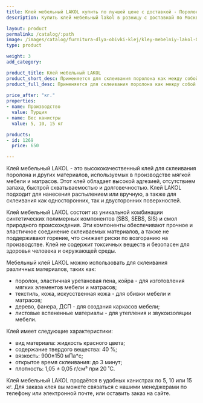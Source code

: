 ```yaml
---
title: Клей мебельный LAKOL купить по лучшей цене с доставкой - Поролоныч
description: Купить клей мебельный lakol в розницу с доставкой по Москве в интернет-магазине Поролоныча.

layout: product
permalink: /catalog/:path
image: /images/catalog/furnitura-dlya-obivki-klej/kley-mebelniy-lakol-01_1600w.jpg
type: product

weight: 3
add_category: 

product_title: Клей мебельный LAKOL
product_short_desc: Применяется для склеивания поролона как между собой так и для склеивания с деревом, фанерой, ДСП, тканью, кожей.
product_full_desc: Применяется для склеивания поролона как между собой так и для склеивания с деревом, фанерой, ДСП, тканью, кожей.
        
price_after: "кг."
properties:
- name: Производство
  value: Турция
- name: Вес канистры
  value: 5, 10, 15 кг

products:
- id: 1269
  price: 650

---
```

Клей мебельный LAKOL - это высококачественный клей для склеивания поролона и других материалов, используемых в производстве мягкой мебели и матрасов. Этот клей обладает высокой адгезией, отсутствием запаха, быстрой схватываемостью и долговечностью. Клей LAKOL подходит для нанесения распылением или вручную, а также для склеивания как односторонних, так и двусторонних поверхностей.

Клей мебельный LAKOL состоит из уникальной комбинации синтетических полимерных компонентов (SBS, SEBS, SIS) и смол природного происхождения. Эти компоненты обеспечивают прочное и эластичное соединение склеиваемых материалов, а также не поддерживают горение, что снижает риски по возгоранию на производстве. Клей не содержит токсичных веществ и безопасен для здоровья человека и окружающей среды.

Мебельный клей LAKOL можно использовать для склеивания различных материалов, таких как:

- поролон, эластичная уретановая пена, койра - для изготовления мягких элементов мебели и матрасов;
- текстиль, кожа, искусственная кожа - для обивки мебели и матрасов;
- дерево, фанера, ДСП - для создания каркасов мебели;
- листовые вспененные материалы - для утепления и звукоизоляции мебели.

Клей имеет следующие характеристики:

- вид материала: жидкость красного цвета;
- содержание твердого вещества: 40 %;
- вязкость: 900±150 мПа*с;
- открытое время склеивания: до 3 минут;
- плотность: 1,05 ± 0,05 г/см³ при 20 ˚С.

Клей мебельный LAKOL продаётся в удобных канистрах по 5, 10 или 15 кг. Для заказа клея вы можете связаться с нашими менеджерами по телефону или электронной почте, или оставить заказ на сайте.